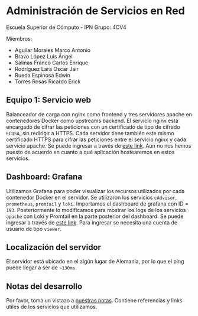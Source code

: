 # Administración de Servicios en Red

Escuela Superior de Cómputo - IPN
Grupo: 4CV4

Miembros:
- Aguilar Morales Marco Antonio
- Bravo López Luis Ángel
- Salinas Franco Carlos Enrique
- Rodríguez Lara Oscar Jair
- Rueda Espinosa Edwin
- Torres Rosas Ricardo Erick

## Equipo 1: Servicio web
Balanceador de carga con nginx como frontend y tres servidores apache en contenedores Docker como upstreams backend. El servicio nginx está encargado de cifrar las peticiones con un certificado de tipo de cifrado `ECDSA`, sin redirigir a HTTPS. Cada servidor tiene también este mismo certificado HTTPS para cifrar las peticiones entre el servicio nginx y cada servicio apache. Se puede ingresar a través de [este link](//team.angelbrv.com). Aún no nos hemos puesto de acuerdo en cuanto a qué aplicación hostearemos en estos servicios.

## Dashboard: Grafana
Utilizamos Grafana para poder visualizar los recursos utilizados por cada contenedor Docker en el servidor. Se utilizaron los servicios `cAdvisor`, `prometheus`, `promtail` y `loki`. Importamos el dashboard de grafana con ID = `193`. Posteriormente lo modificamos para mostrar los logs de los servicios `apache` con Loki y Promtail en la parte posterior del dashboard. Se puede ingresar a través de [este link](//grafana.team.angelbrv.com). Para ingresar se necesita una cuenta de usuario de tipo `viewer`.

## Localización del servidor
El servidor está ubicado en el algún lugar de Alemania, por lo que el ping puede llegar a ser de `~130ms`. 

## Notas del desarrollo
Por favor, toma un vistazo a [nuestras notas](../blob/main/NOTES.md). Contiene referencias y links utiles de los servicios que utilizamos.